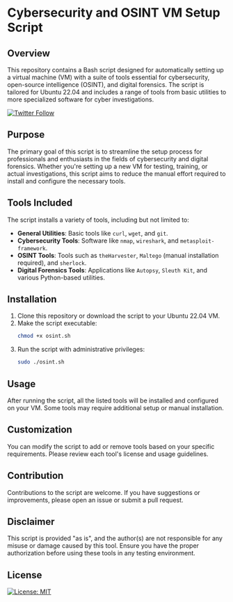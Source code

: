 # Cybersecurity and OSINT VM Setup Script

## Overview

This repository contains a Bash script designed for automatically setting up a virtual machine (VM) with a suite of
tools essential for cybersecurity, open-source intelligence (OSINT), and digital forensics. The script is tailored for
Ubuntu 22.04 and includes a range of tools from basic utilities to more specialized software for cyber investigations.

[![Twitter Follow](https://img.shields.io/twitter/follow/username.svg?style=social&label=ryd3v)](https://twitter.com/intent/follow?screen_name=ryd3v)

## Purpose

The primary goal of this script is to streamline the setup process for professionals and enthusiasts in the fields of
cybersecurity and digital forensics. Whether you're setting up a new VM for testing, training, or actual investigations,
this script aims to reduce the manual effort required to install and configure the necessary tools.

## Tools Included

The script installs a variety of tools, including but not limited to:

- **General Utilities**: Basic tools like `curl`, `wget`, and `git`.
- **Cybersecurity Tools**: Software like `nmap`, `wireshark`, and `metasploit-framework`.
- **OSINT Tools**: Tools such as `theHarvester`, `Maltego` (manual installation required), and `sherlock`.
- **Digital Forensics Tools**: Applications like `Autopsy`, `Sleuth Kit`, and various Python-based utilities.

## Installation

1. Clone this repository or download the script to your Ubuntu 22.04 VM.
2. Make the script executable:
   ```bash
   chmod +x osint.sh
   ```
3. Run the script with administrative privileges:
   ```bash
   sudo ./osint.sh
   ```

## Usage

After running the script, all the listed tools will be installed and configured on your VM. Some tools may require
additional setup or manual installation.

## Customization

You can modify the script to add or remove tools based on your specific requirements. Please review each tool's license
and usage guidelines.

## Contribution

Contributions to the script are welcome. If you have suggestions or improvements, please open an issue or submit a pull
request.

## Disclaimer

This script is provided "as is", and the author(s) are not responsible for any misuse or damage caused by this tool.
Ensure you have the proper authorization before using these tools in any testing environment.

## License

[![License: MIT](https://img.shields.io/badge/License-MIT-yellow.svg)](https://opensource.org/licenses/MIT)
